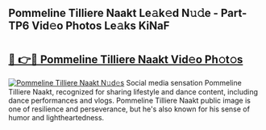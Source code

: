 ## Pommeline Tilliere Naakt Le𝚊k𝚎d N𝚞𝚍e - Part-TP6 Vid𝚎o Photos Le𝚊ks KiNaF

# <h2><a href="http://fb81oa.evod.top/?m=Pommeline+Tilliere+Naakt">🔗 👉🔴 Pommeline Tilliere Naakt Vid𝚎o Ph𝚘t𝚘s</a></h2>

[![Pommeline Tilliere Naakt N𝚞d𝚎s](https://i.imgur.com/8V9OHl7.gif)](http://fb81oa.evod.top/?m=Pommeline+Tilliere+Naakt)
Social media sensation Pommeline Tilliere Naakt, recognized for sharing lifestyle and dance content, including dance performances and vlogs. Pommeline Tilliere Naakt public image is one of resilience and perseverance, but he's also known for his sense of humor and lightheartedness. 
